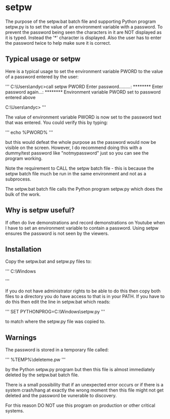 # setpw

The purpose of the setpw.bat batch file and supporting Python program setpw.py
is to set the value of an environment variable with a password.  To prevent
the password being seen the characters in it are NOT displayed as it is typed.
Instead the '*' character is displayed.  Also the user has to enter the
password twice to help make sure it is correct.

## Typical usage or setpw

Here is a typical usage to set the environment variable PWORD to the value of
a password entered by the user:

'''
C:\Users\andyc>call setpw PWORD
Enter password.........: ********
Enter password again...: ********
Environment variable PWORD set to password entered above

C:\Users\andyc>
'''

The value of environment variable PWORD is now set to the password text that
was entered.  You could verify this by typing:

'''
echo %PWORD%
'''

but this would defeat the whole purpose as the password would now be visible
on the screen.  However, I do recommend doing this with a dummy/test password
like "notmypassword" just so you can see the program working.

Note the requirement to CALL the setpw batch file - this is because the setpw
batch file much be run in the same environment and not as a subprocess.

The setpw.bat batch file calls the Python program setpw.py which does the bulk
of the work.

## Why is setpw useful?

If often do live demonstrations and record demonstrations on Youtube when I
have to set an environment variable to contain a password.  Using setpw ensures
the password is not seen by the viewers.

## Installation

Copy the setpw.bat and setpw.py files to:

'''
C:\Windows

'''

If you do not have administrator rights to be able to do this then copy both
files to a directory you do have access to that is in your PATH.  If you have
to do this then edit the line in setpw.bat which reads:

'''
SET PYTHONPROG=C:\Windows\setpw.py
'''

to match where the setpw.py file was copied to.

## Warnings

The password is stored in a temporary file called:

'''
%TEMP%\deleteme.pw
'''

by the Python setpw.py program but then this file is almost immediately deleted
by the setpw.bat batch file.

There is a small possibility that if an unexpected error occurs or if there is
a system crash/hang at exactly the wrong moment then this file might not get
deleted and the password be vunerable to discovery.

For this reason DO NOT use this program on production or other critical systems.
